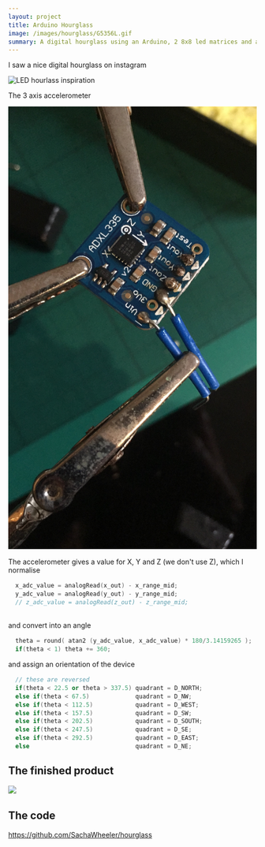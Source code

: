 ```yaml
---
layout: project
title: Arduino Hourglass
image: /images/hourglass/G5356L.gif
summary: A digital hourglass using an Arduino, 2 8x8 led matrices and and 3-axis accelerometer.
---
```


I saw a nice digital hourglass on instagram

![LED hourlass inspiration](/images/hourglass/G5356L.gif)

The 3 axis accelerometer

![](/images/hourglass/IMG_7093.JPG)

The accelerometer gives a value for X, Y and Z (we don't use Z), which I normalise

```cpp
  x_adc_value = analogRead(x_out) - x_range_mid;
  y_adc_value = analogRead(y_out) - y_range_mid;
  // z_adc_value = analogRead(z_out) - z_range_mid;
  
```

and convert into an angle

```cpp
  theta = round( atan2 (y_adc_value, x_adc_value) * 180/3.14159265 );
  if(theta < 1) theta += 360;

```

and assign an orientation of the device

```cpp
  // these are reversed
  if(theta < 22.5 or theta > 337.5) quadrant = D_NORTH;
  else if(theta < 67.5)             quadrant = D_NW;
  else if(theta < 112.5)            quadrant = D_WEST;
  else if(theta < 157.5)            quadrant = D_SW;
  else if(theta < 202.5)            quadrant = D_SOUTH;
  else if(theta < 247.5)            quadrant = D_SE;
  else if(theta < 292.5)            quadrant = D_EAST;
  else                              quadrant = D_NE;
```

## The finished product

![](/images/hourglass/IMG_7094.gif)

## The code

<https://github.com/SachaWheeler/hourglass>

